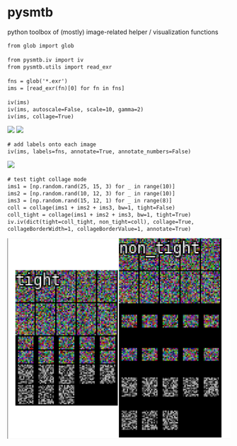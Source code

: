 # pysmtb
python toolbox of (mostly) image-related helper / visualization functions 
```
from glob import glob

from pysmtb.iv import iv
from pysmtb.utils import read_exr

fns = glob('*.exr')
ims = [read_exr(fn)[0] for fn in fns]

iv(ims)
iv(ims, autoscale=False, scale=10, gamma=2)
iv(ims, collage=True)
```
![](examples/iv.jpg) ![](examples/iv_collage.jpg)

```
# add labels onto each image
iv(ims, labels=fns, annotate=True, annotate_numbers=False)
```
![](examples/iv_labels.jpg)

```
# test tight collage mode
ims1 = [np.random.rand(25, 15, 3) for _ in range(10)]
ims2 = [np.random.rand(10, 12, 3) for _ in range(10)]
ims3 = [np.random.rand(15, 12, 1) for _ in range(8)]
coll = collage(ims1 + ims2 + ims3, bw=1, tight=False)
coll_tight = collage(ims1 + ims2 + ims3, bw=1, tight=True)
iv.iv(dict(tight=coll_tight, non_tight=coll), collage=True, collageBorderWidth=1, collageBorderValue=1, annotate=True)
```
![](examples/collage_tight.png)
